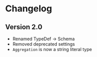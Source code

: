 # Changelog

## Version 2.0

* Renamed TypeDef -> Schema
* Removed deprecated settings
* `Aggregation` is now a string literal type
